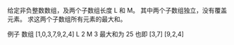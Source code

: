 给定非负整数数组，及两个子数组长度 L 和 M。
其中两个子数组独立，没有覆盖元素。
求这两个子数组所有元素的最大和。

例子
数组 [1,0,3,7,9,2,4]
L 2
M 3
最大和为 25
也即 [3,7] [9,2,4]